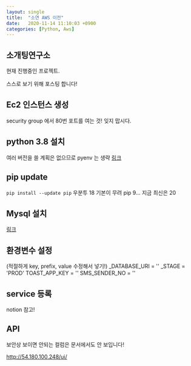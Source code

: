 ```yaml
---
layout: single
title:  "소연 AWS 이전"
date:   2020-11-14 11:10:03 +0900
categories: [Python, Aws]
--- 
```


## 소개팅연구소
현재 진행중인 프로젝트.

스스로 보기 위해 포스팅 합니다!

## Ec2 인스턴스 생성
security group 에서 80번 포트를 여는 것! 잊지 맙시다.


## python 3.8 설치
여러 버전을 쓸 계획은 없으므로 pyenv 는 생략
<a target="_blank" href="http://blog.cloudsys.co.kr/ubuntu-18-04-python3-venv-setup/">링크</a>


## pip update
`pip install --update pip` 
우분투 18 기본이 무려 pip 9... 지금 최신은 20


## Mysql 설치
<a target="_blank" href="https://awakening95.tistory.com/2">링크</a>


## 환경변수 설정
(적절하게 key, prefix, value 수정해서 넣기!)
_DATABASE_URI = ''
_STAGE = 'PROD'
TOAST_APP_KEY = ''
SMS_SENDER_NO = ''


## service 등록
notion 참고!

## API

보안상 보이면 안되는 컬럼은 문서에서도 안 보입니다!

http://54.180.100.248/ui/




